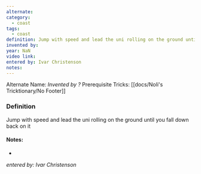 ```yaml
---
alternate: 
category:
  - coast
tags:
  - coast
definition: Jump with speed and lead the uni rolling on the ground until you fall down back on it
invented by: 
year: NaN
video link: 
entered by: Ivar Christenson
notes: 
---
```

Alternate Name: 
*Invented by ?*
Prerequisite Tricks: [[docs/Noli's Tricktionary/No Footer]]

### Definition
Jump with speed and lead the uni rolling on the ground until you fall down back on it


#### Notes:
- 
*entered by: Ivar Christenson*
